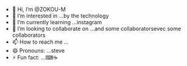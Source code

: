 - 👋 Hi, I’m @ZOKOU-M
- 👀 I’m interested in ...by the technology
- 🌱 I’m currently learning ...instagram
- 💞️ I’m looking to collaborate on ...and some collaboratorsevec some collaborators
- 📫 How to reach me ...
- 😄 Pronouns: ...steve
- ⚡ Fun fact: ...⌨☕

<!---
ZOKOU-M/ZOKOU-M is a ✨ special ✨ repository because its `README.md` (this file) appears on your GitHub profile.
You can click the Preview link to take a look at your changes.
--->
